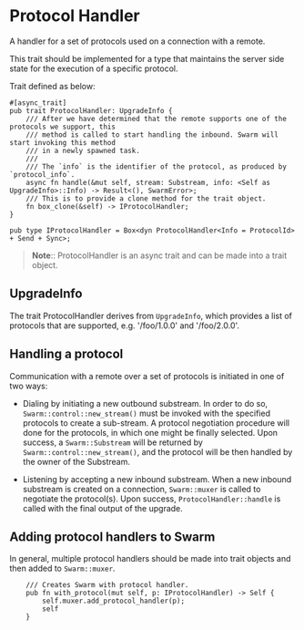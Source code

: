 
# Protocol Handler



A handler for a set of protocols used on a connection with a remote.

This trait should be implemented for a type that maintains the server side state for the execution of a specific protocol.

Trait defined as below:

```no_run
#[async_trait]
pub trait ProtocolHandler: UpgradeInfo {
    /// After we have determined that the remote supports one of the protocols we support, this
    /// method is called to start handling the inbound. Swarm will start invoking this method
    /// in a newly spawned task.
    ///
    /// The `info` is the identifier of the protocol, as produced by `protocol_info`.
    async fn handle(&mut self, stream: Substream, info: <Self as UpgradeInfo>::Info) -> Result<(), SwarmError>;
    /// This is to provide a clone method for the trait object.
    fn box_clone(&self) -> IProtocolHandler;
}

pub type IProtocolHandler = Box<dyn ProtocolHandler<Info = ProtocolId> + Send + Sync>;
```

> **Note**:: ProtocolHandler is an async trait and can be made into a trait object.


## UpgradeInfo

The trait ProtocolHandler derives from `UpgradeInfo`, which provides a list of protocols that are supported, e.g. '/foo/1.0.0' and '/foo/2.0.0'.


## Handling a protocol

Communication with a remote over a set of protocols is initiated in one of two ways:

  - Dialing by initiating a new outbound substream. In order to do so, `Swarm::control::new_stream()` must be invoked with the specified protocols to create a sub-stream. A protocol negotiation procedure will done for the protocols, in which one might be finally selected. Upon success, a `Swarm::Substream` will be returned by `Swarm::control::new_stream()`, and the protocol will be then handled by the owner of the Substream. 

  - Listening by accepting a new inbound substream. When a new inbound substream is created on a connection, `Swarm::muxer` is called to negotiate the protocol(s). Upon success, `ProtocolHandler::handle` is called with the final output of the upgrade.

## Adding protocol handlers to Swarm

In general, multiple protocol handlers should be made into trait objects and then added to `Swarm::muxer`.

```no_run
    /// Creates Swarm with protocol handler.
    pub fn with_protocol(mut self, p: IProtocolHandler) -> Self {
        self.muxer.add_protocol_handler(p);
        self
    }
    
```



